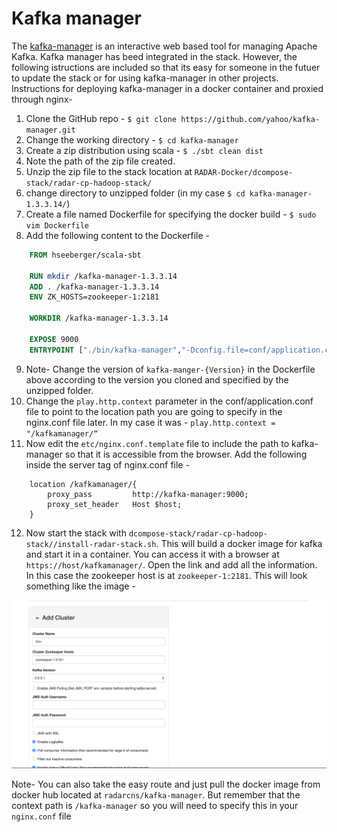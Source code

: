 # Kafka manager

The [kafka-manager](https://github.com/yahoo/kafka-manager) is an interactive web based tool for managing Apache Kafka. Kafka manager has beed integrated in the stack. However, the following istructions are included so that its easy for someone in the futuer to update the stack or for using kafka-manager in other projects.
Instructions for deploying kafka-manager in a docker container and proxied through nginx-


1. Clone the GitHub repo - `$ git clone https://github.com/yahoo/kafka-manager.git`
2. Change the working directory - `$ cd kafka-manager`
3. Create a zip distribution using scala - `$ ./sbt clean dist`
4. Note the path of the zip file created.
5. Unzip the zip file to the stack location at `RADAR-Docker/dcompose-stack/radar-cp-hadoop-stack/`
6. change directory to unzipped folder (in my case `$ cd kafka-manager-1.3.3.14/`)
7. Create a file named Dockerfile for specifying the docker build - `$ sudo vim Dockerfile`
8. Add the following content to the Dockerfile -
```dockerfile
	FROM hseeberger/scala-sbt

	RUN mkdir /kafka-manager-1.3.3.14
	ADD . /kafka-manager-1.3.3.14
	ENV ZK_HOSTS=zookeeper-1:2181

	WORKDIR /kafka-manager-1.3.3.14

	EXPOSE 9000
	ENTRYPOINT ["./bin/kafka-manager","-Dconfig.file=conf/application.conf"]
 ```
9. Note- Change the version of `kafka-manger-{Version}` in the Dockerfile above according to the version you cloned and specified by the unzipped folder.
10. Change the `play.http.context` parameter in the conf/application.conf file to point to the location path you are going to specify in the nginx.conf file later. In my case it was - `play.http.context = "/kafkamanager/“`
11. Now edit the `etc/nginx.conf.template` file to include the path to kafka-manager so that it is accessible from the browser. Add the following inside the server tag of nginx.conf file -
```nginx
	location /kafkamanager/{
		proxy_pass         http://kafka-manager:9000;
		proxy_set_header   Host $host;
	}
```
12. Now start the stack with `dcompose-stack/radar-cp-hadoop-stack//install-radar-stack.sh`. This will build a docker image for kafka and start it in a container. You can access it with a browser at `https://host/kafkamanager/`. Open the link and add all the information. In this case the zookeeper host is at `zookeeper-1:2181`. This will look something like the image -

![Add a Cluster](/img/add_cluster.png)

Note- You can also take the easy route and just pull the docker image from docker hub located at `radarcns/kafka-manager`. But remember that the context path is `/kafka-manager` so you will need to specify this in your `nginx.conf` file

